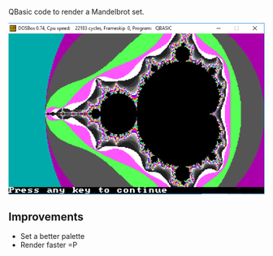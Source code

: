 QBasic code to render a Mandelbrot set.

![Output](output.png)

Improvements
------------

* Set a better palette
* Render faster =P
